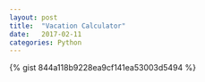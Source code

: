 ```yaml
---
layout: post
title:  "Vacation Calculator"
date:   2017-02-11 
categories: Python
---
```



{% gist 844a118b9228ea9cf141ea53003d5494 %}


